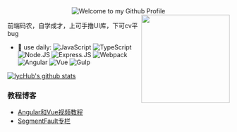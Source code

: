 <div align="center">
  <img src="https://github.com/BrunnerLivio/brunnerlivio/blob/master/images/welcome.png?raw=true" style="max-width: 100%;" alt="Welcome to my Github Profile" />
</div>
<img align='right' src='https://user-images.githubusercontent.com/5713670/87202985-820dcb80-c2b6-11ea-9f56-7ec461c497c3.gif' width='200'>

前端码农，自学成才，上可手撸UI库，下可cv平bug

- 🚀 use daily:
 ![JavaScript](https://img.shields.io/badge/-JavaScript-black?style=plastic&logo=javascript)
 ![TypeScript](https://img.shields.io/badge/-TypeScript-black?style=plastic&logo=typescript)
 ![Node.JS](https://img.shields.io/badge/-Node.JS-black?style=plastic&logo=Node.js) 
 ![Express.JS](https://img.shields.io/badge/-Express.JS-c7b198?style=plastic&logo=Express.JS)
 ![Webpack](https://img.shields.io/badge/-Webpack-black?style=plastic&logo=webpack)
 ![Angular](https://img.shields.io/badge/-Angular-3b2e5a?style=plastic&logo=angular)
 ![Vue](https://img.shields.io/badge/-Vue-3b2e5a?style=plastic&logo=vue)
 ![Gulp](https://img.shields.io/badge/-Gulp-3b2e5a?style=plastic&logo=gulp)
 
[![lycHub's github stats](https://github-readme-stats.vercel.app/api?username=lycHub&theme=dark&show_icons=true)](https://github.com/lycHub)


### 教程博客
- [Angular和Vue视频教程](https://space.bilibili.com/142925973/video)
- [SegmentFault专栏](https://segmentfault.com/blog/madao)
